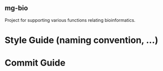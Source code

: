 ## mg-bio

Project for supporting various functions relating bioinformatics.


# Style Guide (naming convention, ...)

# Commit Guide


